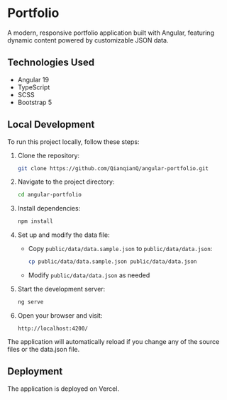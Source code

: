 # Portfolio

A modern, responsive portfolio application built with Angular, featuring dynamic content powered by customizable JSON data.

## Technologies Used

- Angular 19
- TypeScript
- SCSS
- Bootstrap 5

## Local Development

To run this project locally, follow these steps:

1. Clone the repository:
   ```bash
   git clone https://github.com/QianqianQ/angular-portfolio.git
   ```

2. Navigate to the project directory:
   ```bash
   cd angular-portfolio
   ```

3. Install dependencies:
   ```bash
   npm install
   ```

4. Set up and modify the data file:
   - Copy `public/data/data.sample.json` to `public/data/data.json`:
     ```bash
     cp public/data/data.sample.json public/data/data.json
     ```
   - Modify `public/data/data.json` as needed

5. Start the development server:
   ```bash
   ng serve
   ```

6. Open your browser and visit:
   ```
   http://localhost:4200/
   ```

The application will automatically reload if you change any of the source files or the data.json file.

## Deployment

The application is deployed on Vercel.
